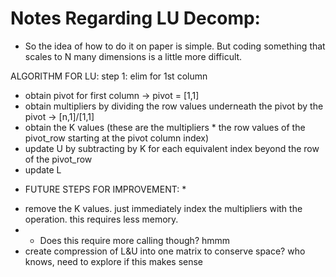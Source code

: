 # Notes Regarding LU Decomp:
- So the idea of how to do it on paper is simple. But coding something that scales to N many dimensions is a little more difficult.

ALGORITHM FOR LU:
step 1: elim for 1st column
- obtain pivot for first column -> pivot = [1,1]
- obtain multipliers by dividing the row values underneath the pivot by the pivot -> [n,1]/[1,1]
- obtain the K values (these are the multipliers * the row values of the pivot_row starting at the pivot column index)
- update U by subtracting by K for each equivalent index beyond the row of the pivot_row
- update L


* FUTURE STEPS FOR IMPROVEMENT: *
- remove the K values. just immediately index the multipliers with the operation. this requires less memory. 
- - Does this require more calling though? hmmm
- create compression of L&U into one matrix to conserve space? who knows, need to explore if this makes sense